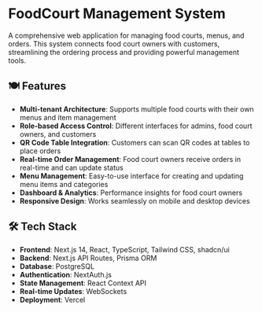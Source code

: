 # FoodCourt Management System

A comprehensive web application for managing food courts, menus, and orders. This system connects food court owners with customers, streamlining the ordering process and providing powerful management tools.

## 🍽️ Features

- **Multi-tenant Architecture**: Supports multiple food courts with their own menus and item management
- **Role-based Access Control**: Different interfaces for admins, food court owners, and customers
- **QR Code Table Integration**: Customers can scan QR codes at tables to place orders
- **Real-time Order Management**: Food court owners receive orders in real-time and can update status
- **Menu Management**: Easy-to-use interface for creating and updating menu items and categories
- **Dashboard & Analytics**: Performance insights for food court owners
- **Responsive Design**: Works seamlessly on mobile and desktop devices

## 🛠️ Tech Stack

- **Frontend**: Next.js 14, React, TypeScript, Tailwind CSS, shadcn/ui
- **Backend**: Next.js API Routes, Prisma ORM
- **Database**: PostgreSQL
- **Authentication**: NextAuth.js
- **State Management**: React Context API
- **Real-time Updates**: WebSockets
- **Deployment**: Vercel
